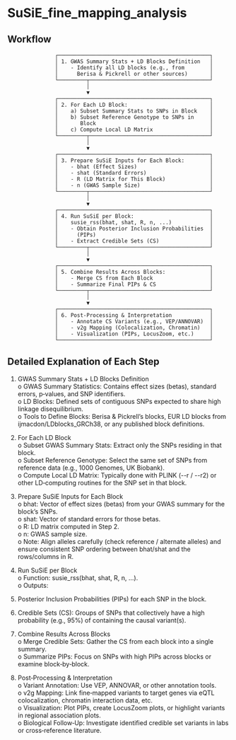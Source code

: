 # SuSiE_fine_mapping_analysis
## Workflow
                   ┌────────────────────────────────────────────────┐ 
                   │ 1. GWAS Summary Stats + LD Blocks Definition   │
                   │    - Identify all LD blocks (e.g., from        │
                   │      Berisa & Pickrell or other sources)       │
                   └─────────┬──────────────────────────────────────┘
                             │
                             ▼
                   ┌────────────────────────────────────────────────┐
                   │ 2. For Each LD Block:                          │
                   │    a) Subset Summary Stats to SNPs in Block    │
                   │    b) Subset Reference Genotype to SNPs in     │
                   │       Block                                    │
                   │    c) Compute Local LD Matrix                  │
                   └─────────┬──────────────────────────────────────┘
                             │
                             ▼
                   ┌────────────────────────────────────────────────┐
                   │ 3. Prepare SuSiE Inputs for Each Block:        │
                   │    - bhat (Effect Sizes)                       │
                   │    - shat (Standard Errors)                    │
                   │    - R (LD Matrix for This Block)              │
                   │    - n (GWAS Sample Size)                      │
                   └─────────┬──────────────────────────────────────┘
                             │
                             ▼
                   ┌────────────────────────────────────────────────┐
                   │ 4. Run SuSiE per Block:                        │
                   │    susie_rss(bhat, shat, R, n, ...)            │
                   │    - Obtain Posterior Inclusion Probabilities  │
                   │      (PIPs)                                    │
                   │    - Extract Credible Sets (CS)                │
                   └─────────┬──────────────────────────────────────┘
                             │
                             ▼
                   ┌────────────────────────────────────────────────┐
                   │ 5. Combine Results Across Blocks:              │
                   │    - Merge CS from Each Block                  │
                   │    - Summarize Final PIPs & CS                 │
                   └─────────┬──────────────────────────────────────┘
                             │
                             ▼
                   ┌────────────────────────────────────────────────┐
                   │ 6. Post-Processing & Interpretation            │
                   │    - Annotate CS Variants (e.g., VEP/ANNOVAR)  │
                   │    - v2g Mapping (Colocalization, Chromatin)   │
                   │    - Visualization (PIPs, LocusZoom, etc.)     │ 
                   └────────────────────────────────────────────────┘

## Detailed Explanation of Each Step
1.	GWAS Summary Stats + LD Blocks Definition <br>
o	GWAS Summary Statistics: Contains effect sizes (betas), standard errors, p‐values, and SNP identifiers.  <br>
o	LD Blocks: Defined sets of contiguous SNPs expected to share high linkage disequilibrium.  <br>
o	Tools to Define Blocks: Berisa & Pickrell’s blocks, EUR LD blocks from ijmacdon/LDblocks_GRCh38, or any published block definitions.  <br>

2.	For Each LD Block  <br>
o	Subset GWAS Summary Stats: Extract only the SNPs residing in that block.  <br>
o	Subset Reference Genotype: Select the same set of SNPs from reference data (e.g., 1000 Genomes, UK Biobank).  <br>
o	Compute Local LD Matrix: Typically done with PLINK (--r / --r2) or other LD‐computing routines for the SNP set in that block.  <br>

3.	Prepare SuSiE Inputs for Each Block  <br>
o	bhat: Vector of effect sizes (betas) from your GWAS summary for the block’s SNPs.  <br>
o	shat: Vector of standard errors for those betas.  <br>
o	R: LD matrix computed in Step 2.  <br>
o	n: GWAS sample size.  <br>
o	Note: Align alleles carefully (check reference / alternate alleles) and ensure consistent SNP ordering between bhat/shat and the rows/columns in R.  <br>

4.	Run SuSiE per Block  <br>
o	Function: susie_rss(bhat, shat, R, n, ...).  <br>
o	Outputs:  <br>
1.	Posterior Inclusion Probabilities (PIPs) for each SNP in the block.  <br>
2.	Credible Sets (CS): Groups of SNPs that collectively have a high probability (e.g., 95%) of containing the causal variant(s).  <br>

5.	Combine Results Across Blocks  <br>
o	Merge Credible Sets: Gather the CS from each block into a single summary.  <br>
o	Summarize PIPs: Focus on SNPs with high PIPs across blocks or examine block‐by‐block.  <br>
6.	Post‐Processing & Interpretation  <br>
o	Variant Annotation: Use VEP, ANNOVAR, or other annotation tools.  <br>
o	v2g Mapping: Link fine‐mapped variants to target genes via eQTL colocalization, chromatin interaction data, etc.  <br>
o	Visualization: Plot PIPs, create LocusZoom plots, or highlight variants in regional association plots.  <br>
o	Biological Follow‐Up: Investigate identified credible set variants in labs or cross‐reference literature. <br>

